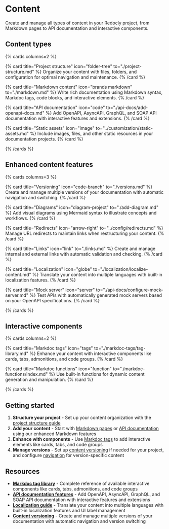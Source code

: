 # Content

Create and manage all types of content in your Redocly project, from Markdown pages to API documentation and interactive components.

## Content types

{% cards columns=2 %}

{% card title="Project structure" icon="folder-tree" to="./project-structure.md" %}
Organize your content with files, folders, and configuration for optimal navigation and maintenance.
{% /card %}

{% card title="Markdown content" icon="brands markdown" to="./markdown.md" %}
Write rich documentation using Markdown syntax, Markdoc tags, code blocks, and interactive elements.
{% /card %}

{% card title="API documentation" icon="code" to="./api-docs/add-openapi-docs.md" %}
Add OpenAPI, AsyncAPI, GraphQL, and SOAP API documentation with interactive features and extensions.
{% /card %}

{% card title="Static assets" icon="image" to="../customization/static-assets.md" %}
Include images, files, and other static resources in your documentation projects.
{% /card %}

{% /cards %}

## Enhanced content features

{% cards columns=3 %}

{% card title="Versioning" icon="code-branch" to="./versions.md" %}
Create and manage multiple versions of your documentation with automatic navigation and switching.
{% /card %}

{% card title="Diagrams" icon="diagram-project" to="./add-diagram.md" %}
Add visual diagrams using Mermaid syntax to illustrate concepts and workflows.
{% /card %}

{% card title="Redirects" icon="arrow-right" to="../config/redirects.md" %}
Manage URL redirects to maintain links when restructuring your content.
{% /card %}

{% card title="Links" icon="link" to="./links.md" %}
Create and manage internal and external links with automatic validation and checking.
{% /card %}

{% card title="Localization" icon="globe" to="./localization/localize-content.md" %}
Translate your content into multiple languages with built-in localization features.
{% /card %}

{% card title="Mock server" icon="server" to="./api-docs/configure-mock-server.md" %}
Test APIs with automatically generated mock servers based on your OpenAPI specifications.
{% /card %}

{% /cards %}

## Interactive components

{% cards columns=2 %}

{% card title="Markdoc tags" icon="tags" to="./markdoc-tags/tag-library.md" %}
Enhance your content with interactive components like cards, tabs, admonitions, and code groups.
{% /card %}

{% card title="Markdoc functions" icon="function" to="./markdoc-functions/index.md" %}
Use built-in functions for dynamic content generation and manipulation.
{% /card %}

{% /cards %}

## Getting started

1. **Structure your project** - Set up your content organization with the [project structure guide](./project-structure.md)
2. **Add your content** - Start with [Markdown pages](./markdown.md) or [API documentation](./api-docs/add-openapi-docs.md) using our enhanced Markdown features
3. **Enhance with components** - Use [Markdoc tags](./markdoc-tags/tag-library.md) to add interactive elements like cards, tabs, and code groups
4. **Manage versions** - Set up [content versioning](./versions.md) if needed for your project, and configure [navigation](../navigation/sidebars.md) for version-specific content

## Resources

- **[Markdoc tag library](./markdoc-tags/tag-library.md)** - Complete reference of available interactive components like cards, tabs, admonitions, and code groups
- **[API documentation features](./api-docs/add-openapi-docs.md)** - Add OpenAPI, AsyncAPI, GraphQL, and SOAP API documentation with interactive features and extensions
- **[Localization guide](./localization/localize-content.md)** - Translate your content into multiple languages with built-in localization features and UI label management
- **[Content versioning](./versions.md#versions-configuration-options)** - Create and manage multiple versions of your documentation with automatic navigation and version switching
